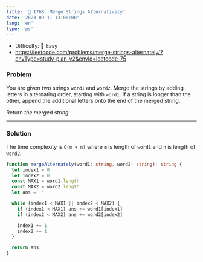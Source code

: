 ```yaml
---
title: '🍰 1768. Merge Strings Alternatively'
date: '2023-09-11 13:00:00'
lang: 'en'
type: 'ps'
---
```


- Difficulty: 🍰 Easy
- https://leetcode.com/problems/merge-strings-alternately/?envType=study-plan-v2&envId=leetcode-75

### Problem

You are given two strings `word1` and `word2`. Merge the strings by adding letters in alternating order, starting with `word1`. If a string is longer than the other, append the additional letters onto the end of the merged string.

Return _the merged string._

---

### Solution

The time complexity is `O(m + n)` where `m` is length of `word1` and `n` is length of `word2`.

```ts
function mergeAlternately(word1: string, word2: string): string {
  let index1 = 0
  let index2 = 0
  const MAX1 = word1.length
  const MAX2 = word2.length
  let ans = ''

  while (index1 < MAX1 || index2 < MAX2) {
    if (index1 < MAX1) ans += word1[index1]
    if (index2 < MAX2) ans += word2[index2]

    index1 += 1
    index2 += 1
  }

  return ans
}
```

